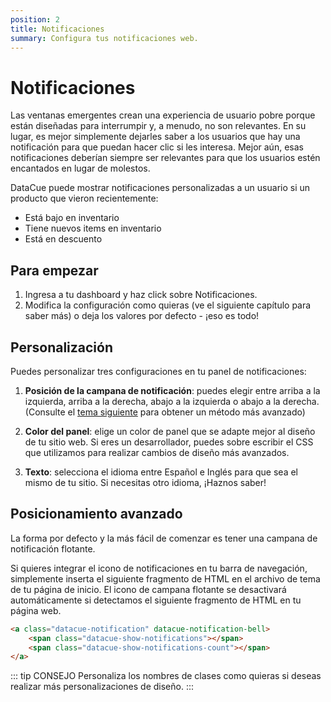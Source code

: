 ```yaml
---
position: 2
title: Notificaciones
summary: Configura tus notificaciones web.
---
```


# Notificaciones

Las ventanas emergentes crean una experiencia de usuario pobre porque están diseñadas para interrumpir y, a menudo, no son relevantes. En su lugar, es mejor simplemente dejarles saber a los usuarios que hay una notificación para que puedan hacer clic si les interesa. Mejor aún, esas notificaciones deberían siempre ser relevantes para que los usuarios estén encantados en lugar de molestos.

DataCue puede mostrar notificaciones personalizadas a un usuario si un producto que vieron recientemente:

- Está bajo en inventario
- Tiene nuevos items en inventario
- Está en descuento

## Para empezar

1. Ingresa a tu dashboard y haz click sobre Notificaciones.
2. Modifica la configuración como quieras (ve el siguiente capítulo para saber más) o deja los valores por defecto - ¡eso es todo!

## Personalización

Puedes personalizar tres configuraciones en tu panel de notificaciones:

1. **Posición de la campana de notificación**: puedes elegir entre arriba a la izquierda, arriba a la derecha, abajo a la izquierda o abajo a la derecha. (Consulte el [tema siguiente](#posicionamiento-avanzado) para obtener un método más avanzado)

2. **Color del panel**: elige un color de panel que se adapte mejor al diseño de tu sitio web. Si eres un desarrollador, puedes sobre escribir  el CSS que utilizamos para realizar cambios de diseño más avanzados.

3. **Texto**: selecciona el idioma entre Español e Inglés para que sea el mismo de tu sitio. Si necesitas otro idioma, ¡Haznos saber!

## Posicionamiento avanzado

La forma por defecto y la más fácil de comenzar es tener una campana de notificación flotante.

Si quieres integrar el icono de notificaciones en tu barra de navegación, simplemente inserta el siguiente fragmento de HTML en el archivo de tema de tu página de inicio. El icono de campana flotante se desactivará automáticamente si detectamos el siguiente fragmento de HTML en tu página web.

``` html
<a class="datacue-notification" datacue-notification-bell>
    <span class="datacue-show-notifications"></span>
    <span class="datacue-show-notifications-count"></span>
</a>
```

::: tip CONSEJO
Personaliza los nombres de clases como quieras si deseas realizar más personalizaciones de diseño.
:::
